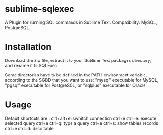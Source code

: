 sublime-sqlexec
===============

A Plugin for running SQL commands in Sublime Text.
Compatibility: MySQL, PostgreSQL.

# Installation
Download the Zip file, extract it to your Sublime Text packages directory, and rename it to SQLExec
  
Some directories have to be defined in the PATH environment variable, according to the SGBD that you want to use: "mysql" executable for MySQL, "pgsql" executable for PostgreSQL, or "sqlplus" executable for Oracle

# Usage
Default shortcuts are :
ctrl+alt+e: swhitch connection
ctrl+e ctrl+e: execute selected query
ctrl+e ctrl+q: type a query
ctrl+e ctrl+s: show tables records
ctrl+e ctrl+d: desc table